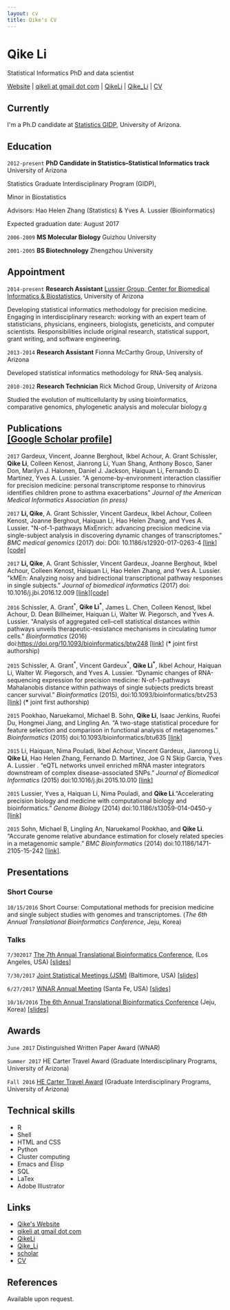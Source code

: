 ```yaml
---
layout: cv
title: Qike's CV
---
```

# Qike Li
Statistical Informatics PhD and data scientist

<div id="webaddress">


<i class="fa fa-user"></i> <a href="https://qikeli.github.io">Website</a>
|
<i class="fa fa-envelope"></i> <a href="mailto:qikeli@gmail.com">qikeli at gmail dot com</a>
|
<i class="fa fa-github"></i> <a href="http://github.com/QikeLi">QikeLi</a>
|
<i class="fa fa-twitter"></i> <a href="http://twitter.com/Qike_Li/">Qike_Li</a>
|
<i class="fa fa-file-pdf-o"></i> <a href="https://qikeli.github.io/files/CV-Qike-Li-2017.pdf">CV</a>
</div>


## Currently

I'm a Ph.D candidate at [Statistics GIDP](http://stat.arizona.edu/), University of Arizona. 

## Education

`2012-present`
__PhD Candidate in Statistics–Statistical Informatics track__  University of Arizona  

Statistics Graduate Interdisciplinary Program (GIDP),

Minor in Biostatistics

Advisors: Hao Helen Zhang (Statistics) & Yves A. Lussier (Bioinformatics)

Expected graduation date: August 2017

`2006-2009`
__MS Molecular Biology__ Guizhou University

`2001-2005`
__BS Biotechnology__ Zhengzhou University

## Appointment

`2014-present` 
__Research Assistant__ [Lussier Group, Center for Biomedical Informatics & Biostatistics](http://www.lussiergroup.org/),  University of Arizona

Developing statistical informatics methodology for precision medicine. Engaging in interdisciplinary research: working with an expert team of statisticians, physicians, engineers, biologists, geneticists, and computer scientists. Responsibilities include original research, statistical support, grant writing, and software engineering.

`2013-2014`
__Research Assistant__ Fionna McCarthy Group, University of Arizona

Developed statistical informatics methodology for RNA-Seq analysis.

`2010-2012`
__Research Technician__ Rick Michod Group,  University of Arizona

Studied the evolution of multicellularity by using bioinformatics, comparative genomics, phylogenetic analysis and molecular biology.g


## Publications<br /> [[Google Scholar profile]](https://scholar.google.com/citations?user=aB0lJKkAAAAJ&hl=en)

<!-- ### Journals -->

`2017` Gardeux, Vincent, Joanne Berghout, Ikbel Achour, A. Grant Schissler, **Qike Li**, Colleen Kenost, Jianrong Li, Yuan Shang, Anthony Bosco, Saner Don, Marilyn J. Halonen, Daniel J. Jackson, Haiquan Li, Fernando D. Martinez, Yves A. Lussier. "A genome-by-environment interaction classifier for precision medicine: personal transcriptome response to rhinovirus identifies children prone to asthma exacerbations" *Journal of the American Medical Informatics Association*  *(in press)*

`2017` **Li, Qike**, A. Grant Schissler, Vincent Gardeux, Ikbel Achour, Colleen Kenost, Joanne Berghout, Haiquan Li, Hao Helen Zhang, and Yves A. Lussier. "N-of-1-pathways MixEnrich: advancing precision medicine via single-subject analysis in discovering dynamic changes of transcriptomes." *BMC medical genomics* (2017) doi: DOI: 10.1186/s12920-017-0263-4 [[link]](https://bmcmedgenomics.biomedcentral.com/articles/10.1186/s12920-017-0263-4) [[code]](http://www.lussiergroup.org/publications/kMEn)

`2017` **Li, Qike**, A. Grant Schissler, Vincent Gardeux, Joanne Berghout, Ikbel Achour, Colleen Kenost, Haiquan Li, Hao Helen Zhang, and Yves A. Lussier. "kMEn: Analyzing noisy and bidirectional transcriptional pathway responses in single subjects." *Journal of biomedical informatics* (2017) doi: 10.1016/j.jbi.2016.12.009 [[link]](http://www.sciencedirect.com/science/article/pii/S1532046416301836)[[code]](http://www.lussiergroup.org/publications/MixEnrich)

`2016`  Schissler, A. Grant<sup>\*</sup>, **Qike Li<sup>\*</sup>**, James L. Chen, Colleen Kenost, Ikbel Achour, D. Dean Billheimer, Haiquan Li, Walter W. Piegorsch, and Yves A. Lussier. "Analysis of aggregated cell–cell statistical distances within pathways unveils therapeutic-resistance mechanisms in circulating tumor cells." *Bioinformatics* (2016) doi:https://doi.org/10.1093/bioinformatics/btw248 [[link]](https://academic.oup.com/bioinformatics/article/32/12/i80/2288654/Analysis-of-aggregated-cell-cell-statistical) (**\*** joint first authorship)

`2015`  Schissler, A. Grant<sup>\*</sup>, Vincent Gardeux<sup>\*</sup>, **Qike Li<sup>\*</sup>**, Ikbel Achour, Haiquan Li, Walter W. Piegorsch, and Yves A. Lussier. “Dynamic changes of RNA-sequencing expression for precision medicine: N-of-1-pathways Mahalanobis distance within pathways of single subjects predicts breast cancer survival.”  *Bioinformatics* (2015), doi:10.1093/bioinformatics/btv253 [[link]](https://academic.oup.com/bioinformatics/article-lookup/doi/10.1093/bioinformatics/btv253) (**\*** joint first authorship)

`2015`  Pookhao, Naruekamol, Michael B. Sohn, **Qike Li**, Isaac Jenkins, Ruofei Du, Hongmei Jiang, and Lingling An. “A two-stage statistical procedure for feature selection and comparison in functional analysis of metagenomes.” *Bioinformatics* (2015) doi:10.1093/bioinformatics/btu635 [[link]](https://doi.org/10.1093/bioinformatics/btu635)

`2015` Li, Haiquan, Nima Pouladi, Ikbel Achour, Vincent Gardeux, Jianrong Li, **Qike Li**, Hao Helen Zhang, Fernando D. Martinez, Joe G N Skip Garcia, Yves A. Lussier . “eQTL networks unveil enriched mRNA master
integrators downstream of complex disease-associated SNPs.” *Journal of Biomedical Informatics* (2015) doi:10.1016/j.jbi.2015.10.010 [[link]](https://doi.org/10.1016/j.jbi.2015.10.010)

`2015` Lussier, Yves a, Haiquan Li, Nima Pouladi, and **Qike Li**.“Accelerating precision biology and medicine with computational biology and bioinformatics.” *Genome Biology* (2014)  doi:10.1186/s13059-014-0450-y [[link]](https://doi.org/10.1186/s13059-014-0450-y)

`2015` Sohn, Michael B, Lingling An, Naruekamol Pookhao, and **Qike Li**. “Accurate genome relative abundance estimation for closely related species in a metagenomic sample.” *BMC Bioinformatics* (2014) doi:10.1186/1471-2105-15-242 [[link]](https://doi.org/10.1186/1471-2105-15-242).

## Presentations

### Short Course

`10/15/2016`
Short Course: Computational methods for precision medicine and single subject studies with genomes and transcriptomes. (_The 6th Annual Translational Bioinformatics Conference_, Jeju, Korea)

### Talks

`7/302017`
[The 7th Annual Translational Bioinformatics Conference,](https://ritchielab.psu.edu/tbc2017/program) (Los Angeles, USA) [[slides]](https://qikeli.github.io/TBC-2017-presentation/)

`7/30/2017`
[Joint Statistical Meetings (JSM)](https://ww2.amstat.org/meetings/jsm/2017/) (Baltimore, USA) [[slides]](https://qikeli.github.io/JSM-2017-presentation/)

`6/27/2017`
[WNAR Annual Meeting](http://www.wnar.org/resources/Pictures/WNARConferenceProgram_2017_16JUN2017_TO_PRINTER.pdf) (Santa Fe, USA) [[slides]](https://qikeli.github.io/WNAR-2017-presentation/)

`10/16/2016`
[The 6th Annual Translational Bioinformatics Conference](http://www.snubi.org/TBC2016/) (Jeju, Korea) [[slides]](https://www.slideshare.net/QIKELI/nof1pathways-mixenrich)

## Awards
`June 2017`
Distinguished Written Paper Award (WNAR)

`Summer 2017`
HE Carter Travel Award (Graduate Interdisciplinary Programs, University of Arizona)

`Fall 2016`
[HE Carter Travel Award](https://gidp.arizona.edu/qike-lis-abstracts) (Graduate Interdisciplinary Programs, University of Arizona)

## Technical skills

* R
* Shell
* HTML and CSS
* Python
* Cluster computing
* Emacs and Elisp
* SQL
* LaTex
* Adobe Illustrator


## Links

* <i class="fa fa-user"></i> <a href="https://qikeli.github.io">Qike's Website</a>
* <i class="fa fa-envelope"></i> <a href="qikeli@gmail.com">qikeli at gmail dot com</a><br />
* <i class="fa fa-github"></i> <a href="http://github.com/QikeLi">QikeLi</a><br />
* <i class="fa fa-twitter"></i> <a href="http://twitter.com/Qike_Li">Qike_Li</a><br />
* <i class="fa fa-google"></i> <a href="http://scholar.google.com/citations?user=YMxsGpsAAAAJ">scholar</a>
* <i class="fa fa-file-pdf-o"></i> <a href="https://qikeli.github.io/files/CV-Qike-Li-2017.pdf">CV</a>

## References

Available upon request.

<!-- ### Footer

Last updated: June 2017 -->
